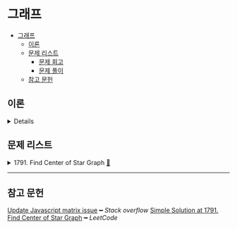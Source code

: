 # 그래프

- [그래프](#그래프)
  - [이론](#이론)
  - [문제 리스트](#문제-리스트)
    - [문제 회고](#문제-회고)
    - [문제 풀이](#문제-풀이)
  - [참고 문헌](#참고-문헌)

## 이론

<details>
<br/>

그래프는 2가지로 표현할 수 있다.

1. 인접 행렬    
    그래프의 정점 수가 n이라면, n x n의 2차원 배열 M을 생성한다.

        if(간선(vertexA, vertexB)가 존재하면)
          M[vertexA][vertexB] = 1
        else                                  
          M[vertexA][vertexB] = 0

    장점은

        정점과 간선의 Search 행위에 O(1) 소요된다.        

    단점은

        간선의 수와 무관하게 n²개의 메모리 공간이 필요하다.

2. 인접 리스트
    그래프 각각의 정점에 인접한 정점들을 연결 리스트로 표시한 것이다.

    장점은

        정점의 Search 행위에 O(1) 소요된다.

    단점은

        간선의 Search 행위에 O(n) 소요된다.

그래프 순회는

    그래프의 각 vertex를 방문하는 과정이다.

    주로, DFS를 많이 사용하며 스택과 재귀로 구현한다.

</details>

## 문제 리스트

<details>
<summary>1791. Find Center of Star Graph
  <a href="https://leetcode.com/problems/find-center-of-star-graph/">👊</a>
</summary>

### 문제 회고

처음 접근 방법은 인접 행렬을 사용하였다.

행렬에 표시된 간선의 합이 제일 큰 배열의 정점을 구하면 된다고 생각하였다.

하지만 `Time Limit Exceeded`에러가 발생하여서 인접 리스트를 사용하여 해결하였다.

연결 리스트의 size 필드를 활용하면 더 간단히 해결할 수 있었다.

### 문제 풀이

> `src\1791.js`에서 확인할 수 있다.

</details>

<hr/>

## 참고 문헌

[Update Javascript matrix issue](https://stackoverflow.com/questions/64669938/updating-an-element-in-javascript-2d-array-updates-entire-column) ━ *Stack overflow*
[Simple Solution at 1791. Find Center of Star Graph](https://leetcode.com/problems/find-center-of-star-graph/discuss/1108868/JavaScript-Map-%2B-Adjacent-List) ━ *LeetCode*